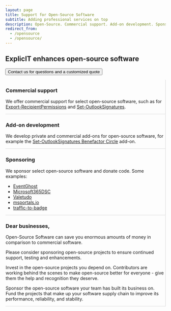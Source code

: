 ```yaml
---
layout: page
title: Support for Open-Source Software
subtitle: Adding professional services on top
description: Open-Source. Commercial support. Add-on development. Sponsoring.
redirect_from:
  - /opensource
  - /opensource/
---
```

## ExplicIT enhances open-source software
<a href="/contact"><button class="button is-link is-normal is-responsive is-hover">Contact us for questions and a customized quote</button></a>

<div class="tile is-ancestor">
  <div class="tile is-6 is-vertical is-parent">
    <div class="tile is-child box" style="border-style: solid; border-width:thin; border-color:transparent lightgrey lightgrey transparent;">
      <div class="content">
        <h3>Commercial support</h3>
        <p>We offer commercial support for select open-source software, such as for <a href="/open-source/export-recipientpermissions">Export-RecipientPermissions</a> and <a href="/open-source/set-outlooksignatures">Set-OutlookSignatures</a>.</p>
      </div>
    </div>
    <div class="tile is-child box" style="border-style: solid; border-width:thin; border-color:transparent lightgrey lightgrey transparent;">
      <div class="content">
        <h3>Add-on development</h3>
        <p>We develop private and commercial add-ons for open-source software, for example the <a href="/open-source/set-outlooksignatures">Set-OutlookSignatures Benefactor Circle</a> add-on.</p>
      </div>
    </div>
  </div>
  <div class="tile is-6 is-vertical is-parent">
    <div class="tile is-child box" style="border-style: solid; border-width:thin; border-color:transparent lightgrey lightgrey transparent;">
      <div class="content">
        <h3>Sponsoring</h3>
        <p>We sponsor select open-source software and donate code. Some examples:</p>
        <ul>
          <li><a href="https://github.com/EventGhost/EventGhost/" target="_blank">EventGhost</a></li>
          <li><a href="https://github.com/microsoft/Microsoft365DSC" target="_blank">Microsoft365DSC</a></li>
          <li><a href="https://github.com/Hypfer/Valetudo" target="_blank">Valetudo</a></li>
          <li><a href="https://github.com/adamfowlerit/msportals.io" target="_blank">msportals.io</a></li>
          <li><a href="https://github.com/yi-Xu-0100/traffic-to-badge" target="_blank">traffic-to-badge</a></li>
        </ul>
      </div>
    </div>
  </div>
</div>
<div class="tile is-parent">
  <div class="tile is-child box" style="border-style: solid; border-width:thin; border-color:transparent lightgrey lightgrey transparent;">
    <div class="content">
      <h3>Dear businesses,</h3>
      <p>Open-Source Software can save you enormous amounts of money in comparison to commercial software.</p>
      <p>Please consider sponsoring open-source projects to ensure continued support, testing and enhancements.</p>
      <p>Invest in the open-source projects you depend on. Contributors are working behind the scenes to make open-source better for everyone - give them the help and recognition they deserve.</p>
      <p>Sponsor the open-source software your team has built its business on. Fund the projects that make up your software supply chain to improve its performance, reliability, and stability.</p>
    </div>
  </div>
</div>
